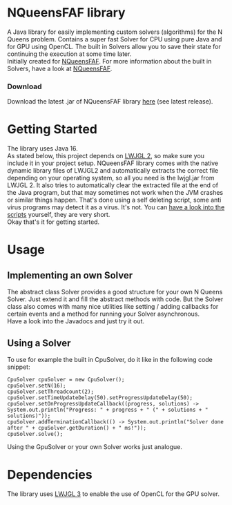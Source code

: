 # NQueensFAF library
A Java library for easily implementing custom solvers (algorithms) for the N Queens problem. Contains a super fast Solver for CPU using pure Java and for GPU using OpenCL. The built in Solvers allow you to save their state for continuing the execution at some time later.
<br>Initially created for [NQueensFAF](https://github.com/olepoeschl/NQueensFAF). For more information about the built in Solvers, have a look at [NQueensFAF](https://github.com/olepoeschl/NQueensFAF).

### Download
Download the latest .jar of NQueensFAF library [here](https://github.com/olepoeschl/NQueensFAF-Library/releases/download/v1.2/NQueensFAF.library.jar) (see latest release).

# Getting Started
The library uses Java 16.
<br>As stated below, this project depends on [LWJGL 2](http://legacy.lwjgl.org/), so make sure you include it in your project setup. NQueensFAF library comes with the native dynamic library files of LWJGL2  and automatically extracts the correct file depending on your operating system, so all you need is the lwjgl.jar from LWJGL 2. It also tries to automatically clear the extracted file at the end of the Java program, but that may sometimes not work when the JVM crashes or similar things happen. That's done using a self deleting script, some anti virus programs may detect it as a virus. It's not. You can [have a look into the scripts](https://github.com/olepoeschl/NQueensFAF-Library/tree/master/src/de/nqueensfaf/res) yourself, they are very short.
<br>Okay that's it for getting started.

# Usage
## Implementing an own Solver
The abstract class Solver provides a good structure for your own N Queens Solver. Just extend it and fill the abstract methods with code.
But the Solver class also comes with many nice utilities like setting / adding callbacks for certain events and a method for running your Solver asynchronous.
<br>Have a look into the Javadocs and just try it out.

## Using a Solver
To use for example the built in CpuSolver, do it like in the following code snippet:
```
CpuSolver cpuSolver = new CpuSolver();
cpuSolver.setN(16);
cpuSolver.setThreadcount(2);
cpuSolver.setTimeUpdateDelay(50).setProgressUpdateDelay(50);
cpuSolver.setOnProgressUpdateCallback((progress, solutions) -> System.out.println("Progress: " + progress + " (" + solutions + " solutions)"));
cpuSolver.addTerminationCallback(() -> System.out.println("Solver done after " + cpuSolver.getDuration() + " ms!"));
cpuSolver.solve();
```
Using the GpuSolver or your own Solver works just analogue.


# Dependencies
  The library uses [LWJGL 3](http://www.lwjgl.org/) to enable the use of OpenCL for the GPU solver.
